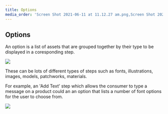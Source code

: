 ```yaml
---
title: Options
media_order: 'Screen Shot 2021-06-11 at 11.12.27 am.png,Screen Shot 2021-06-11 at 11.17.23 am.png'
---
```


## Options

An option is a list of assets that are grouped together by their type to be displayed in a coresponding step.
</b>

![](https://help.spiff.com.au/user/pages/04.Spiff-Concepts/05.options/Screen%20Shot%202021-06-11%20at%2011.12.27%20am.png)
</b>

These can be lots of different types of steps such as fonts, illustrations, images, models, patchworks, materials.

For example, an 'Add Text' step which allows the consumer to type a message on a product could an an option that lists a number of font options for the user to choose from. 
</b>

![](https://help.spiff.com.au/user/pages/04.Spiff-Concepts/05.options/Screen%20Shot%202021-06-11%20at%2011.17.23%20am.png)